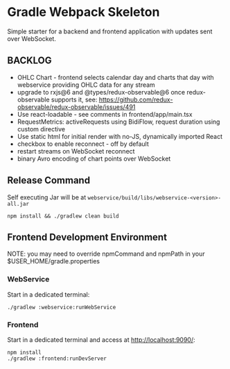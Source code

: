 # Gradle Webpack Skeleton

Simple starter for a backend and frontend application with updates sent over WebSocket.

## BACKLOG
 * OHLC Chart - frontend selects calendar day and charts that day with webservice providing OHLC data for any stream
 * upgrade to rxjs@6 and @types/redux-observable@6 once redux-observable supports it, see: https://github.com/redux-observable/redux-observable/issues/491
 * Use react-loadable - see comments in frontend/app/main.tsx
 * RequestMetrics: activeRequests using BidiFlow, request duration using custom directive 
 * Use static html for initial render with no-JS, dynamically imported React
 * checkbox to enable reconnect - off by default
 * restart streams on WebSocket reconnect
 * binary Avro encoding of chart points over WebSocket

## Release Command
Self executing Jar will be at `webservice/build/libs/webservice-<version>-all.jar`
```
npm install && ./gradlew clean build
```

## Frontend Development Environment

NOTE: you may need to override npmCommand and npmPath in your $USER_HOME/gradle.properties

### WebService
Start in a dedicated terminal:
```
./gradlew :webservice:runWebService
```

### Frontend
Start in a dedicated terminal and access at [http://localhost:9090/](http://localhost:9090/):
```
npm install
./gradlew :frontend:runDevServer
```
